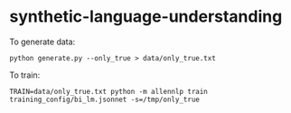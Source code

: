 # synthetic-language-understanding

To generate data:
```shell
python generate.py --only_true > data/only_true.txt
```

To train:
```shell
TRAIN=data/only_true.txt python -m allennlp train training_config/bi_lm.jsonnet -s=/tmp/only_true
```

